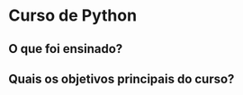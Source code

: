 <h1>Curso de Python</h1>

<h2>O que foi ensinado?</h2>

<h2>Quais os objetivos principais do curso?</h2>



